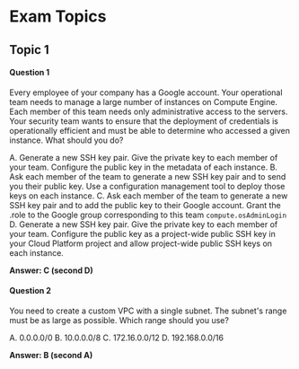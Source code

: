 # Exam Topics

## Topic 1

#### Question 1
Every employee of your company has a Google account. Your operational team needs to manage a large number of instances on Compute Engine. Each member of this team needs only administrative access to the servers. Your security team wants to ensure that the deployment of credentials is operationally efficient and must be able to determine who accessed a given instance. What should you do?

A. Generate a new SSH key pair. Give the private key to each member of your team. Configure the public key in the metadata of each instance. 
B. Ask each member of the team to generate a new SSH key pair and to send you their public key. Use a configuration management tool to deploy those keys on each instance. 
C. Ask each member of the team to generate a new SSH key pair and to add the public key to their Google account. Grant the  .role to the Google group corresponding to this team `compute.osAdminLogin`
D. Generate a new SSH key pair. Give the private key to each member of your team. Configure the public key as a project-wide public SSH key in your Cloud Platform project and allow project-wide public SSH keys on each instance.

**Answer: C (second D)**

#### Question 2

You need to create a custom VPC with a single subnet. The subnet's range must be as large as possible. Which range should you use?

A. 0.0.0.0/0
B. 10.0.0.0/8
C. 172.16.0.0/12
D. 192.168.0.0/16

**Answer: B (second A)**